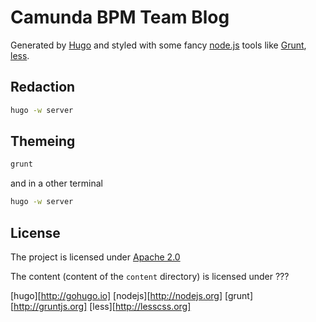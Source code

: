 # Camunda BPM Team Blog

Generated by [Hugo](hugo) and styled with some fancy [node.js](nodejs) tools like [Grunt](grunt), [less](less).

## Redaction

```sh
hugo -w server
```

## Themeing

```sh
grunt
```

and in a other terminal

```sh
hugo -w server
```

## License

The project is licensed under [Apache 2.0](./LICENSE)

The content (content of the `content` directory) is licensed under ???


[hugo][http://gohugo.io]
[nodejs][http://nodejs.org]
[grunt][http://gruntjs.org]
[less][http://lesscss.org]